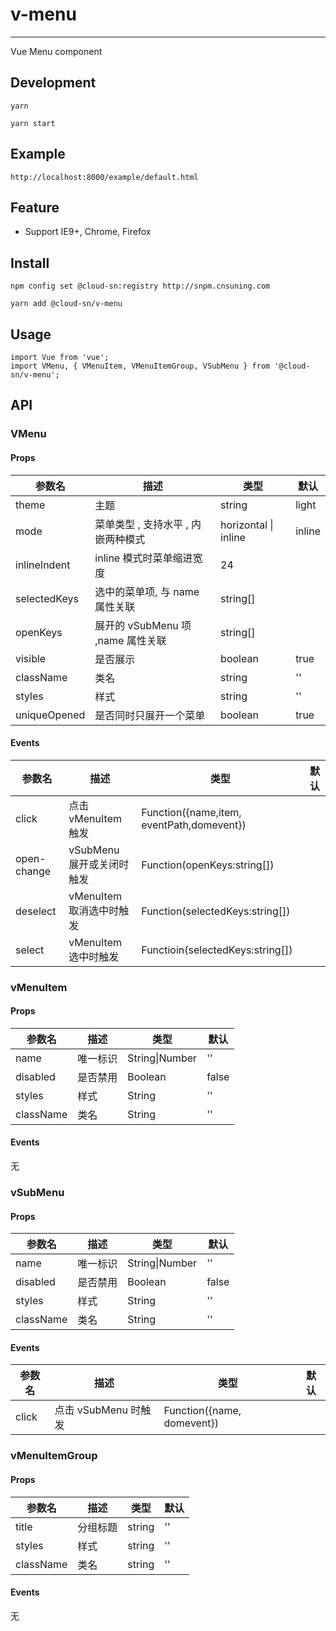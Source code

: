 # v-menu

---

Vue Menu component

## Development

```
yarn

yarn start
```

## Example

```
http://localhost:8000/example/default.html
```

## Feature

* Support IE9+, Chrome, Firefox

## Install

```
npm config set @cloud-sn:registry http://snpm.cnsuning.com

yarn add @cloud-sn/v-menu
```

## Usage

```
import Vue from 'vue';
import VMenu, { VMenuItem, VMenuItemGroup, VSubMenu } from '@cloud-sn/v-menu';
```

## API

### VMenu

#### Props

| 参数名       | 描述                               | 类型                 | 默认   |
| ------------ | ---------------------------------- | -------------------- | ------ |
| theme        | 主题                               | string               | light  |
| mode         | 菜单类型 , 支持水平 , 内嵌两种模式 | horizontal \| inline | inline |
| inlineIndent | inline 模式时菜单缩进宽度          | 24                   |
| selectedKeys | 选中的菜单项, 与 name 属性关联     | string[]             |        |
| openKeys     | 展开的 vSubMenu 项 ,name 属性关联  | string[]             |        |
| visible      | 是否展示                           | boolean              | true   |
| className    | 类名                               | string               | ''     |
| styles       | 样式                               | string               | ''     |
| uniqueOpened | 是否同时只展开一个菜单             | boolean              | true   |

#### Events

| 参数名      | 描述                      | 类型                                      | 默认 |
| ----------- | ------------------------- | ----------------------------------------- | ---- |
| click       | 点击 vMenuItem 触发       | Function({name,item, eventPath,domevent}) |      |
| open-change | vSubMenu 展开或关闭时触发 | Function(openKeys:string[])               |      |
| deselect    | vMenuItem 取消选中时触发  | Function(selectedKeys:string[])           |      |
| select      | vMenuItem 选中时触发      | Functioin(selectedKeys:string[])          |

### vMenuItem

#### Props

| 参数名    | 描述     | 类型           | 默认  |
| --------- | -------- | -------------- | ----- |
| name      | 唯一标识 | String\|Number | ''    |
| disabled  | 是否禁用 | Boolean        | false |
| styles    | 样式     | String         | ''    |
| className | 类名     | String         | ''    |

#### Events

无

### vSubMenu

#### Props

| 参数名    | 描述     | 类型           | 默认  |
| --------- | -------- | -------------- | ----- |
| name      | 唯一标识 | String\|Number | ''    |
| disabled  | 是否禁用 | Boolean        | false |
| styles    | 样式     | String         | ''    |
| className | 类名     | String         | ''    |

#### Events

| 参数名 | 描述                 | 类型                       | 默认 |
| ------ | -------------------- | -------------------------- | ---- |
| click  | 点击 vSubMenu 时触发 | Function({name, domevent}) |      |

### vMenuItemGroup

#### Props

| 参数名    | 描述     | 类型   | 默认 |
| --------- | -------- | ------ | ---- |
| title     | 分组标题 | string | ''   |
| styles    | 样式     | string | ''   |
| className | 类名     | string | ''   |

#### Events

无
